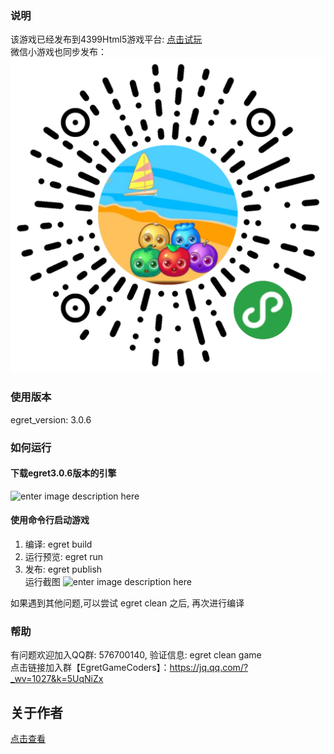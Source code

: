 ### 说明
该游戏已经发布到4399Html5游戏平台: [点击试玩](http://www.4399.com/flash/177210_3.htm)   
微信小游戏也同步发布：
![](wx.jpg)

### 使用版本 
egret_version: 3.0.6
### 如何运行
#### 下载egret3.0.6版本的引擎 
![enter image description here](http://7xq9nm.com1.z0.glb.clouddn.com/egretSelectVersion.png)

#### 使用命令行启动游戏
1. 编译: egret build 
2. 运行预览: egret run
3. 发布: egret publish  
运行截图
![enter image description here](http://7xq9nm.com1.z0.glb.clouddn.com/egretCleanGameInit.jpg)

如果遇到其他问题,可以尝试 egret clean 之后, 再次进行编译

### 帮助 
有问题欢迎加入QQ群: 576700140, 验证信息: egret clean game     
点击链接加入群【EgretGameCoders】：https://jq.qq.com/?_wv=1027&k=5UqNiZx


## 关于作者
[点击查看](https://github.com/tidys/CocosCreatorPlugins/blob/master/ABOUTME.md)

